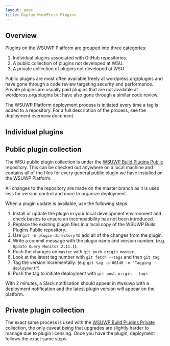 ```yaml
---
layout: page
title: Deploy WordPress Plugins
---
```


## Overview

Plugins on the WSUWP Platform are grouped into three categories:

1. Individual plugins associated with GitHub repositories.
2. A public collection of plugins not developed at WSU.
3. A private collection of plugins not developed at WSU.

Public plugins are most often available freely at wordpress.org/plugins and have gone through a code review targeting security and performance. Private plugins are usually paid plugins that are not available at wordpress.org/plugins but have also gone through a similar code review.

The WSUWP Platform deployment process is initiated every time a tag is added to a repository. For a full description of the process, see the deployment overview document.

## Individual plugins

## Public plugin collection

The WSU public plugin collection is under the [WSUWP Build Plugins Public](https://github.com/washingtonstateuniversity/WSUWP-Build-Plugins-Public) repository. This can be checked out anywhere on a local machine and contains all of the files for every general public plugin we have installed on the WSUWP Platform.

All changes to the repository are made on the master branch as it is used less for version control and more to organize deployment.

When a plugin update is available, use the following steps:

1. Install or update the plugin in your local development environment and check basics to ensure an incompatibility has not been introduced.
1. Replace the existing plugin files in a local copy of the WSUWP Build Plugins Public repository.
1. Use `git -A plugin-directory` to add all of the changes from the plugin.
1. Write a commit message with the plugin name and version number. (e.g. `Update Query Monitor 2.11.1`).
1. Push the changes on `master` with `git push origin master`.
1. Look at the latest tag number with `git fetch --tags` and then `git tag`
1. Tag the version incrementally. (e.g `git tag -a 00140 -m "Tagging deployment"`)
1. Push the tag to initiate deployment with `git push origin --tags`

With 2 minutes, a Slack notification should appear in #wsuwp with a deployment notification and the latest plugin version will appear on the platform.

## Private plugin collection

The exact same process is used with the [WSUWP Build Plugins Private](https://github.com/washingtonstateuniversity/WSUWP-Build-Plugins-Private) collection, the only caveat being that upgrades are slightly harder to manage due to plugin licensing. Once you have the plugin, deployment follows the exact same steps.
